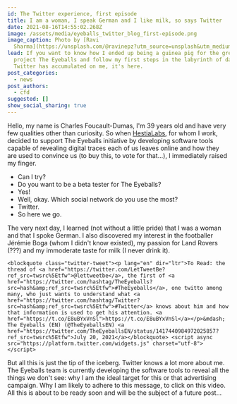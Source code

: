 ```yaml
---
id: The Twitter experience, first episode
title: I am a woman, I speak German and I like milk, so says Twitter
date: 2021-08-16T14:55:02.268Z
image: /assets/media/eyeballs_twitter_blog_first-episode.png
image_caption: Photo by [Ravi
  Sharma](https://unsplash.com/@ravinepz?utm_source=unsplash&utm_medium=referral&utm_content=creditCopyText)
lead: If you want to know how I ended up being a guinea pig for the great
  project The Eyeballs and follow my first steps in the labyrinth of data that
  Twitter has accumulated on me, it's here.
post_categories:
  - news
post_authors:
  - cfd
suggested: []
show_social_sharing: true
---
```

Hello, my name is Charles Foucault-Dumas, I'm 39 years old and have very few qualities other than curiosity. So when [HestiaLabs](www.hestialabs.org), for whom I work, decided to support The Eyeballs initiative by developing software tools capable of revealing digital traces each of us leaves online and how they are used to convince us (to buy this, to vote for that...), I immediately raised my finger.

* Can I try?
* Do you want to be a beta tester for The Eyeballs?
* Yes!
* Well, okay. Which social network do you use the most? 
* Twitter.
* So here we go.

The very next day, I learned (not without a little pride) that I was a woman and that I spoke German. I also discovered my interest in the footballer Jérémie Boga (whom I didn't know existed), my passion for Land Rovers (???) and my immoderate taste for milk (I never drink it).

```
<blockquote class="twitter-tweet"><p lang="en" dir="ltr">To Read: the thread of <a href="https://twitter.com/LetTweetBe?ref_src=twsrc%5Etfw">@lettweetbe</a>, the first of <a href="https://twitter.com/hashtag/TheEyeballs?src=hash&amp;ref_src=twsrc%5Etfw">#TheEyeballs</a>, one twitto among many, who just wants to understand what <a href="https://twitter.com/hashtag/Twitter?src=hash&amp;ref_src=twsrc%5Etfw">#Twitter</a> knows about him and how that information is used to get his attention. <a href="https://t.co/E8uBYxVnSl">https://t.co/E8uBYxVnSl</a></p>&mdash; The Eyeballs (EN) (@TheEyeballsEN) <a href="https://twitter.com/TheEyeballsEN/status/1417440984972025857?ref_src=twsrc%5Etfw">July 20, 2021</a></blockquote> <script async src="https://platform.twitter.com/widgets.js" charset="utf-8"></script>
```

But all this is just the tip of the iceberg. Twitter knows a lot more about me. The Eyeballs team is currently developing the software tools to reveal all the things we don't see: why I am the ideal target for this or that advertising campaign. Why I am likely to adhere to this message, to click on this video. All this is about to be ready soon and will be the subject of a future post...